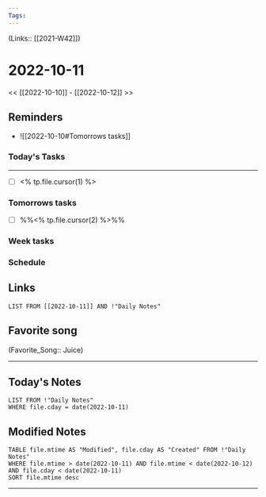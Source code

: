 ```yaml
---
Tags:
---
```

(Links:: [[2021-W42]])

# 2022-10-11
<< [[2022-10-10]] - [[2022-10-12]] >>
## Reminders
- ![[2022-10-10#Tomorrows tasks]]
### Today's Tasks
---
- [ ] <% tp.file.cursor(1) %>



### Tomorrows tasks
- [ ] %%<% tp.file.cursor(2) %>%%
### Week tasks
### Schedule

## Links
```dataview
LIST FROM [[2022-10-11]] AND !"Daily Notes"
```
## Favorite song
(Favorite_Song:: Juice)
___
## Today's Notes
```dataview
LIST FROM !"Daily Notes"
WHERE file.cday = date(2022-10-11)
```
## Modified Notes
```dataview
TABLE file.mtime AS "Modified", file.cday AS "Created" FROM !"Daily Notes" 
WHERE file.mtime > date(2022-10-11) AND file.mtime < date(2022-10-12) AND file.cday < date(2022-10-11)
SORT file.mtime desc
```
___

